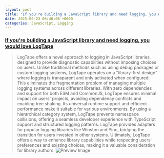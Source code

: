 ```yaml
---
layout: post
title: "If you're building a JavaScript library and need logging, you would love LogTape"
date: 2025-06-23 06:40:08 +0000
categories: JavaScript, Logging
---
```


### [If you're building a JavaScript library and need logging, you would love LogTape](https://hackers.pub/@hongminhee/2025/logtape-for-libraries)

> LogTape offers a novel approach to logging in JavaScript libraries, designed to provide diagnostic capabilities without imposing choices on users. Unlike traditional methods such as using debug packages or custom logging systems, LogTape operates on a "library-first design" where logging is transparent and only activated when configured. This eliminates the fragmentation problem of managing multiple logging systems across different libraries. With zero dependencies and support for both ESM and CommonJS, LogTape ensures minimal impact on users' projects, avoiding dependency conflicts and enabling tree shaking. Its universal runtime support and efficient performance make it suitable for various environments. By using a hierarchical category system, LogTape prevents namespace collisions, offering a seamless developer experience with TypeScript support and structured logging patterns. LogTape provides adapters for popular logging libraries like Winston and Pino, bridging the transition for users invested in other systems. Ultimately, LogTape offers a way to enhance library capabilities while respecting users' preferences and existing choices, making it a valuable consideration for library authors.
![Preview Image](https://hackers.pub/@hongminhee/2025/logtape-for-libraries/ogimage?l=en)

